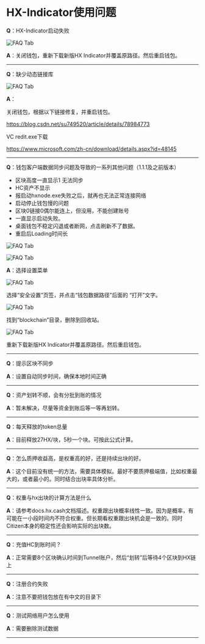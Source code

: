 # HX-Indicator使用问题

**Q**：HX-Indicator启动失败

![FAQ Tab](/img/faq/q1.png)

**A**：关闭钱包，重新下载新版HX Indicator并覆盖原路径。然后重启钱包。

---

**Q**：缺少动态链接库

![FAQ Tab](/img/faq/q2.png)

**A**：

关闭钱包，根据以下链接修复，并重启钱包。

<https://blog.csdn.net/su749520/article/details/78984773>

VC redit.exe下载

<https://www.microsoft.com/zh-cn/download/details.aspx?id=48145>

---

**Q**：钱包客户端数据同步问题及导致的一系列其他问题（1.1.1及之前版本）

- 区块高度一直显示1 无法同步
- HC资产不显示
- 报启动hxnode.exe失败之后，就再也无法正常连接网络
- 启动停止钱包慢的问题
- 区块0链接0偶尔能连上，但没用，不能创建账号
- 一直显示启动失败。
- 桌面钱包不稳定闪退或者断网，点击刷新不了数据。
- 重启后Loading时间长

![FAQ Tab](/img/faq/q3-1.png)

![FAQ Tab](/img/faq/q3-2.png)

**A**：选择设置菜单

![FAQ Tab](/img/faq/q3-3.png)

选择“安全设置”页签，并点击“钱包数据路径”后面的 “打开”文字。

![FAQ Tab](/img/faq/q3-4.png)

找到“blockchain”目录，删除到回收站。

![FAQ Tab](/img/faq/q3-5.png)

重新下载新版HX Indicator并覆盖原路径。然后重启钱包。

---

**Q**：提示区块不同步

**A**：设置自动同步时间，确保本地时间正确

---

**Q**：资产划转不顺，会有分批到账的情况

**A**：暂未解决，尽量等资金到账后等一等再划转。

---

**Q**：每天释放的token总量

**A**：目前释放27HX/块，5秒一个块。可按此公式计算。

---

**Q**：怎么质押收益高，是权重高的好，还是持续出块的好。

**A**：这个目前没有统一的方法，需要具体模拟。最好不要质押极端值，比如权重最大的，或者最小的。同时结合出块率具体分析。

---

**Q**：权重与hx出块的计算方法是什么

**A**：请参考docs.hx.cash文档描述。权重跟出块概率线性一致。因为是概率，有可能在一小段时间内不符合权重。但长期看权重跟出块机会是一致的。同时Citizen本身的稳定性还会影响实际的出块数。

---

**Q**：充值HC到账时间？

**A**：正常需要8个区块确认时间到Tunnel账户，然后“划转”后等待4个区块到HX链上

---

**Q**：注册合约失败

**A**：注意不要把钱包放在有中文的目录下

---

**Q**：测试网络用户怎么使用

**A**：需要删除测试数据

---

